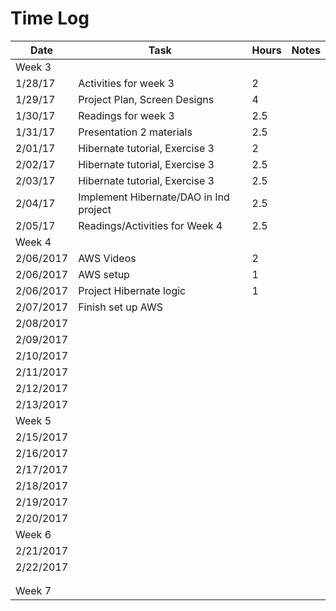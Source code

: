 # Time Log

| Date | Task | Hours | Notes|
|------|------|-------|------|
|Week 3 | | | | |
| 1/28/17| Activities for week 3| 2 | |
| 1/29/17| Project Plan, Screen Designs| 4 | |
| 1/30/17| Readings for week 3| 2.5 | |
| 1/31/17| Presentation 2 materials| 2.5 | |
| 2/01/17| Hibernate tutorial, Exercise 3| 2 | |
| 2/02/17| Hibernate tutorial, Exercise 3| 2.5 | |
| 2/03/17| Hibernate tutorial, Exercise 3| 2.5 | |
| 2/04/17| Implement Hibernate/DAO in Ind project| 2.5 | |
| 2/05/17| Readings/Activities for Week 4| 2.5 | |
|Week 4 | | | | |
|2/06/2017|AWS Videos|2|||
|2/06/2017|AWS setup|1|||
|2/06/2017|Project Hibernate logic|1|||
|2/07/2017|Finish set up AWS||||
|2/08/2017|||||
|2/09/2017|||||
|2/10/2017|||||
|2/11/2017|||||
|2/12/2017|||||
|2/13/2017|||||
|Week 5|||||
|2/15/2017|||||
|2/16/2017|||||
|2/17/2017|||||
|2/18/2017|||||
|2/19/2017|||||
|2/20/2017|||||
|Week 6|||||
|2/21/2017|||||
|2/22/2017|||||
||||||
||||||
|Week 7|||||
